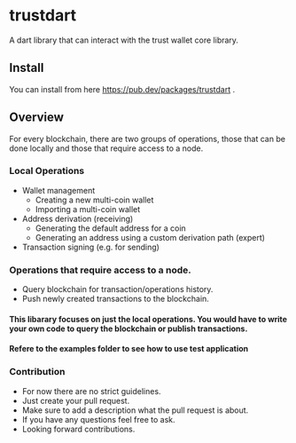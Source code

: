 # trustdart
A dart library that can interact with the trust wallet core library.

## Install

You can install from here https://pub.dev/packages/trustdart .

## Overview

For every blockchain, there are two groups of operations, those that can be done locally and those that require access to a node.

### Local Operations

- Wallet management
    - Creating a new multi-coin wallet
    - Importing a multi-coin wallet
- Address derivation (receiving)
    - Generating the default address for a coin
    - Generating an address using a custom derivation path (expert)
- Transaction signing (e.g. for sending)

### Operations that require access to a node.

- Query blockchain for transaction/operations history.
- Push newly created transactions to the blockchain.

#### This libarary focuses on just the local operations. You would have to write your own code to query the blockchain or publish transactions.

#### Refere to the examples folder to see how to use test application


### Contribution

- For now there are no strict guidelines.
- Just create your pull request.
- Make sure to add a description what the pull request is about.
- If you have any questions feel free to ask.
- Looking forward contributions.